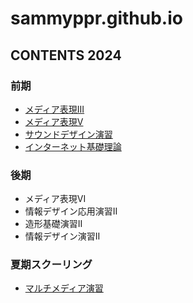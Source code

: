# sammyppr.github.io


## CONTENTS 2024
### 前期
- [メディア表現III](./MediaRepresentationIII/index.md)
- [メディア表現V](./MediaRepresentationV/index.md)
- [サウンドデザイン演習](./SoundDesign/index.md)
- [インターネット基礎理論](./BasicTheoryOfInternet/index.md)


### 後期
- メディア表現VI
- 情報デザイン応用演習II
- 造形基礎演習II
- 情報デザイン演習II

### 夏期スクーリング
- [マルチメディア演習](./Schooling_MultiMedia/index.md)